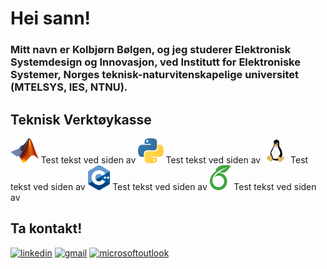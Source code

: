 # Hei sann!

### Mitt navn er Kolbjørn Bølgen, og jeg studerer Elektronisk Systemdesign og Innovasjon, ved Institutt for Elektroniske Systemer, Norges teknisk-naturvitenskapelige universitet (MTELSYS, IES, NTNU).

## Teknisk Verktøykasse

<img src=https://github.com/SkaugJr/SkaugJr/blob/main/Matlab_Logo.png height=40 /> Test tekst ved siden av
<img src=https://github.com/SkaugJr/SkaugJr/blob/main/Python_logo.png height=40 /> Test tekst ved siden av
<img src=https://github.com/SkaugJr/SkaugJr/blob/main/linux_logo.png height=40 /> Test tekst ved siden av
<img src=https://github.com/SkaugJr/SkaugJr/blob/main/C%2B%2B_logo.png height=40 /> Test tekst ved siden av
<img src=https://github.com/SkaugJr/SkaugJr/blob/main/Overleaf_logo.png height=40 /> Test tekst ved siden av

## Ta kontakt!
[<img src='https://cdn.jsdelivr.net/npm/simple-icons@3.0.1/icons/linkedin.svg' alt='linkedin' height='80'>](https://www.linkedin.com/in/kolbjørn-bølgen-572b942b5//) [<img src='https://cdn.jsdelivr.net/npm/simple-icons@3.0.1/icons/gmail.svg' alt='gmail' height='80'>](mailto:skaugjr@gmail.com) [<img src='https://cdn.jsdelivr.net/npm/simple-icons@3.0.1/icons/microsoftoutlook.svg' alt='microsoftoutlook' height='80'>](mailto:kolbjosk@stud.ntnu.no)
